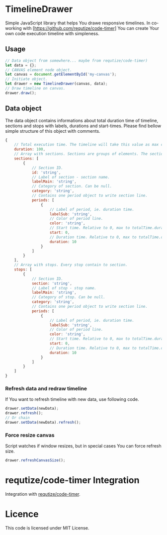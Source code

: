 # TimelineDrawer

Simple JavaScript library that helps You drawe responsive timelines. In co-working with [https://github.com/requtize/code-timer] You can create Your own code execution timeline with simpleness.

## Usage
```js
// Data object from somewhere... maybe from requtize/code-timer)
let data = {};
// CANVAS element node object.
let canvas = document.getElementById('my-canvas');
// Initiate object.
let drawer = new TimelineDrawer(canvas, data);
// Draw timeline on canvas.
drawer.draw();
```

## Data object

The data object contains informations about total duration time of timeline, sections and stops with labels, durations and start-times. Please find bellow simple structure of this object with comments.

```js
{
    // Total execution time. The timeline will take this value as max chart time value.
    duration: 100,
    // Array with sections. Sections are groups of elements. The sections contains stops.
    sections: [
        {
            // Section ID.
            id: 'string',
            // Label of section - section name.
            labelMain: 'string',
            // Category of section. Can be null.
            category: 'string',
            // Contains one period object to write section line.
            periods: [
                {
                    // Label of period, ie. duration time.
                    labelSub: 'string',
                    // Color of period line.
                    color: 'string',
                    // Start time. Relative to 0, max to totalTime.duration
                    start: 0,
                    // Duration time. Relative to 0, max to totalTime.duration
                    duration: 10
                }
            ]
        }
    ],
    // Array with stops. Every stop contain to section.
    stops: [
        {
            // Section ID.
            section: 'string',
            // Label of stop - stop name.
            labelMain: 'string',
            // Category of stop. Can be null.
            category: 'string',
            // Contains one period object to write section line.
            periods: [
                {
                    // Label of period, ie. duration time.
                    labelSub: 'string',
                    // Color of period line.
                    color: 'string',
                    // Start time. Relative to 0, max to totalTime.duration
                    start: 0,
                    // Duration time. Relative to 0, max to totalTime.duration
                    duration: 10
                }
            ]
        }
    ]
}
```

### Refresh data and redraw timeline

If You want to refresh timeline with new data, use following code.

```js
drawer.setData(newData);
drawer.refresh();
// Or chain
drawer.setData(newData).refresh();
```

### Force resize canvas

Script watches if window resizes, but in special cases You can force refresh size.

```js
drawer.refreshCanvasSize();
```

# requtize/code-timer Integration

Integration with [requtize/code-timer](https://github.com/requtize/code-timer).

# Licence

This code is licensed under MIT License.
